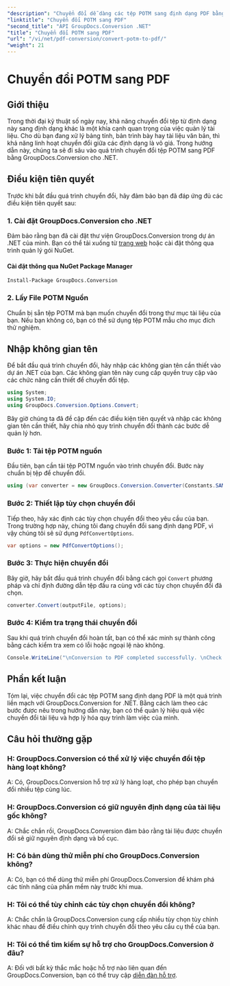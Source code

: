 ```yaml
---
"description": "Chuyển đổi dễ dàng các tệp POTM sang định dạng PDF bằng GroupDocs.Conversion cho .NET. Đơn giản hóa quy trình quản lý tài liệu của bạn."
"linktitle": "Chuyển đổi POTM sang PDF"
"second_title": "API GroupDocs.Conversion .NET"
"title": "Chuyển đổi POTM sang PDF"
"url": "/vi/net/pdf-conversion/convert-potm-to-pdf/"
"weight": 21
---
```


# Chuyển đổi POTM sang PDF

## Giới thiệu

Trong thời đại kỹ thuật số ngày nay, khả năng chuyển đổi tệp từ định dạng này sang định dạng khác là một khía cạnh quan trọng của việc quản lý tài liệu. Cho dù bạn đang xử lý bảng tính, bản trình bày hay tài liệu văn bản, thì khả năng linh hoạt chuyển đổi giữa các định dạng là vô giá. Trong hướng dẫn này, chúng ta sẽ đi sâu vào quá trình chuyển đổi tệp POTM sang PDF bằng GroupDocs.Conversion cho .NET.

## Điều kiện tiên quyết

Trước khi bắt đầu quá trình chuyển đổi, hãy đảm bảo bạn đã đáp ứng đủ các điều kiện tiên quyết sau:

### 1. Cài đặt GroupDocs.Conversion cho .NET

Đảm bảo rằng bạn đã cài đặt thư viện GroupDocs.Conversion trong dự án .NET của mình. Bạn có thể tải xuống từ [trang web](https://releases.groupdocs.com/conversion/net/) hoặc cài đặt thông qua trình quản lý gói NuGet.

#### Cài đặt thông qua NuGet Package Manager

```
Install-Package GroupDocs.Conversion
```

### 2. Lấy File POTM Nguồn

Chuẩn bị sẵn tệp POTM mà bạn muốn chuyển đổi trong thư mục tài liệu của bạn. Nếu bạn không có, bạn có thể sử dụng tệp POTM mẫu cho mục đích thử nghiệm.

## Nhập không gian tên

Để bắt đầu quá trình chuyển đổi, hãy nhập các không gian tên cần thiết vào dự án .NET của bạn. Các không gian tên này cung cấp quyền truy cập vào các chức năng cần thiết để chuyển đổi tệp.

```csharp
using System;
using System.IO;
using GroupDocs.Conversion.Options.Convert;
```

Bây giờ chúng ta đã đề cập đến các điều kiện tiên quyết và nhập các không gian tên cần thiết, hãy chia nhỏ quy trình chuyển đổi thành các bước dễ quản lý hơn.

### Bước 1: Tải tệp POTM nguồn

Đầu tiên, bạn cần tải tệp POTM nguồn vào trình chuyển đổi. Bước này chuẩn bị tệp để chuyển đổi.

```csharp
using (var converter = new GroupDocs.Conversion.Converter(Constants.SAMPLE_POTM))
```

### Bước 2: Thiết lập tùy chọn chuyển đổi

Tiếp theo, hãy xác định các tùy chọn chuyển đổi theo yêu cầu của bạn. Trong trường hợp này, chúng tôi đang chuyển đổi sang định dạng PDF, vì vậy chúng tôi sẽ sử dụng `PdfConvertOptions`.

```csharp
var options = new PdfConvertOptions();
```

### Bước 3: Thực hiện chuyển đổi

Bây giờ, hãy bắt đầu quá trình chuyển đổi bằng cách gọi `Convert` phương pháp và chỉ định đường dẫn tệp đầu ra cùng với các tùy chọn chuyển đổi đã chọn.

```csharp
converter.Convert(outputFile, options);
```

### Bước 4: Kiểm tra trạng thái chuyển đổi

Sau khi quá trình chuyển đổi hoàn tất, bạn có thể xác minh sự thành công bằng cách kiểm tra xem có lỗi hoặc ngoại lệ nào không.

```csharp
Console.WriteLine("\nConversion to PDF completed successfully. \nCheck output in {0}", outputFolder);
```

## Phần kết luận

Tóm lại, việc chuyển đổi các tệp POTM sang định dạng PDF là một quá trình liền mạch với GroupDocs.Conversion for .NET. Bằng cách làm theo các bước được nêu trong hướng dẫn này, bạn có thể quản lý hiệu quả việc chuyển đổi tài liệu và hợp lý hóa quy trình làm việc của mình.

## Câu hỏi thường gặp

### H: GroupDocs.Conversion có thể xử lý việc chuyển đổi tệp hàng loạt không?

A: Có, GroupDocs.Conversion hỗ trợ xử lý hàng loạt, cho phép bạn chuyển đổi nhiều tệp cùng lúc.

### H: GroupDocs.Conversion có giữ nguyên định dạng của tài liệu gốc không?

A: Chắc chắn rồi, GroupDocs.Conversion đảm bảo rằng tài liệu được chuyển đổi sẽ giữ nguyên định dạng và bố cục.

### H: Có bản dùng thử miễn phí cho GroupDocs.Conversion không?

A: Có, bạn có thể dùng thử miễn phí GroupDocs.Conversion để khám phá các tính năng của phần mềm này trước khi mua.

### H: Tôi có thể tùy chỉnh các tùy chọn chuyển đổi không?

A: Chắc chắn là GroupDocs.Conversion cung cấp nhiều tùy chọn tùy chỉnh khác nhau để điều chỉnh quy trình chuyển đổi theo yêu cầu cụ thể của bạn.

### H: Tôi có thể tìm kiếm sự hỗ trợ cho GroupDocs.Conversion ở đâu?

A: Đối với bất kỳ thắc mắc hoặc hỗ trợ nào liên quan đến GroupDocs.Conversion, bạn có thể truy cập [diễn đàn hỗ trợ](https://forum.groupdocs.com/c/conversion/11).